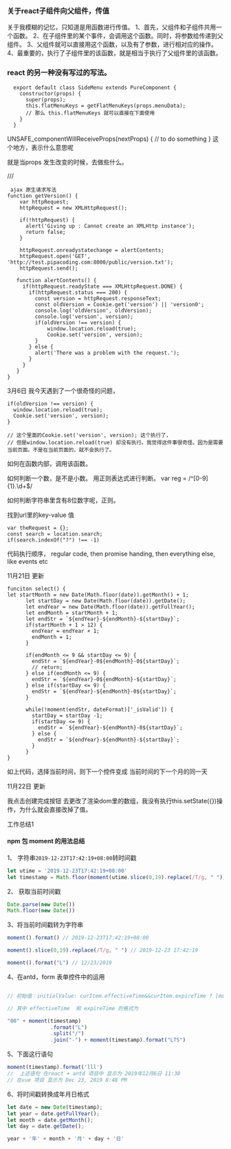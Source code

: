 ### 关于react子组件向父组件，传值
关于我模糊的记忆，只知道是用函数进行传值。
1、首先，父组件和子组件共用一个函数。
2、在子组件里的某个事件，会调用这个函数。同时，将参数给传递到父组件。
3、父组件就可以直接用这个函数，以及有了参数，进行相对应的操作。
4、最重要的，执行了子组件里的该函数，就是相当于执行了父组件里的该函数。

### react 的另一种没有写过的写法。

```
  export default class SideMenu extends PureComponent {
    constructor(props) {
      super(props);
      this.flatMenuKeys = getFlatMenuKeys(props.menuData);
      // 那么 this.flatMenuKeys 就可以直接在下面使用
    }
  }
```

UNSAFE_componentWillReceiveProps(nextProps) {
  // to do something
}  这个地方，表示什么意思呢

就是当props 发生改变的时候，去做些什么。

/// 
```
 ajax 原生请求写法
function getVersion() {
    var httpRequest;
    httpRequest = new XMLHttpRequest();

    if(!httpRequest) {
      alert('Giving up : Cannot create an XMLHttp instance');
      return false;
    }

    httpRequest.onreadystatechange = alertContents;
    httpRequest.open('GET', 'http://test.pipacoding.com:8000/public/version.txt');
    httpRequest.send();

   function alertContents() {
     if(httpRequest.readyState === XMLHttpRequest.DONE) {
       if(httpRequest.status === 200) {
         const version = httpRequest.responseText;
         const oldVersion = Cookie.get('version') || 'version0';
         console.log('oldVersion', oldVersion);
         console.log('version', version);
         if(oldVersion !== version) {
             window.location.reload(true);
             Cookie.set('version', version);
         }
       } else {
         alert('There was a problem with the request.');
       }
     }
   }
}
```

3月6日
我今天遇到了一个很奇怪的问题，
```
if(oldVersion !== version) {
  window.location.reload(true);
  Cookie.set('version', version);
}

// 这个里面的Cookie.set('version', version); 这个执行了，
// 但是window.location.reload(true) 却没有执行。我觉得这件事很奇怪。因为是需要当前页面。不是在当前页面的，就不会执行了。
```
如何在函数内部，调用该函数。

如何判断一个数，是不是小数。
用正则表达式进行判断。
var reg = /^[0-9]{1}\.\d+$/

如何判断字符串里含有8位数字呢，正则。

找到url里的key-value 值
```
var theRequest = {};
const search = location.search;
if(search.indexOf("?") !== -1)
```

代码执行顺序， regular code, then promise handing, then everything else, like events etc


11月21日 更新
```
funciton select() {
let startMonth = new Date(Math.floor(date)).getMonth() + 1;
      let startDay = new Date(Math.floor(date)).getDate();
      let endYear = new Date(Math.floor(date)).getFullYear();
      let endMonth = startMonth + 1;
      let endStr = `${endYear}-${endMonth}-${startDay}`;
      if(startMonth + 1 > 12) {
        endYear = endYear + 1;
        endMonth = 1;
      }

      if(endMonth <= 9 && startDay <= 9) {
        endStr = `${endYear}-0${endMonth}-0${startDay}`;
        // return;
      } else if(endMonth <= 9) {
        endStr = `${endYear}-0${endMonth}-${startDay}`;
      } else if(startDay <= 9) {
        endStr = `${endYear}-${endMonth}-0${startDay}`;
      }

      while(!moment(endStr, dateFormat)['_isValid']) {
        startDay = startDay -1;
        if(startDay <= 9) {
          endStr = `${endYear}-${endMonth}-0${startDay}`;
        } else {
          endStr = `${endYear}-${endMonth}-${startDay}`;
        }
      }
}
```
如上代码，选择当前时间，则下一个控件变成 当前时间的下一个月的同一天


11月22日 更新

我点击创建完成按钮
去更改了渲染dom里的数组，我没有执行this.setState({})操作，为什么就会直接改掉了值。


工作总结1

#### npm 包 moment 的用法总结

1、 字符串`2019-12-23T17:42:19+08:00`转时间戳

```js
let utime = '2019-12-23T17:42:19+08:00'
let timestamp = Math.floor(moment(utime.slice(0,19).replace(/T/g, " ")))
```

2、 获取当前时间戳

```js
Date.parse(new Date())
Math.floor(new Date())
```

3、将当前时间戳转为字符串

```js
moment().format() // 2019-12-23T17:42:19+08:00

moment().slice(0,19).replace(/T/g, " ") // 2019-12-23 17:42:19

moment().format("L") // 12/23/2019
```

4、在antd，form 表单控件中的运用

```js

// 初始值：initialValue: curItem.effectiveTime&&curItem.expireTime ? [moment(curItem.effectiveTime, "YYY/MM/DD HH:mm:ss"),moment(curItem.expireTime, "YYY/MM/DD HH:mm:ss")] : null,

// 其中 effectiveTime  和 expireTime 的格式为

"00" + moment(timestamp)
              .format("L")
              .split("/")
              .join("-") + moment(timestamp).format("LTS")

```

5、下面这行语句
```js
moment(timestamp).format('lll') 
//  上述语句 在react + antd 项目中 显示为 2019年12月6日 11:38
// 在vue 项目 显示为 Dec 23, 2019 8:48 PM
```
6、将时间戳转换成年月日格式

```js
let date = new Date(timestamp);
let year = date.getFullYear();
let month = date.getMonth();
let day = date.getDate();

year + '年' + month + '月' + day + '日'
```
